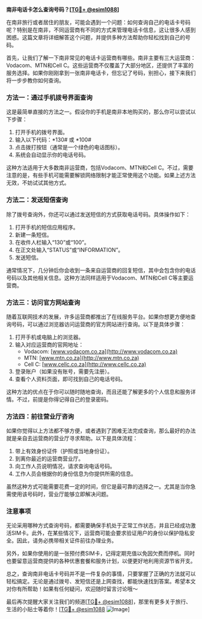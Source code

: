**南非电话卡怎么查询号码？[[TG💪+ @esim1088](https://t.me/s/esim1088)]**

在南非旅行或者居住的朋友，可能会遇到一个问题：如何查询自己的电话卡号码呢？特别是在南非，不同运营商有不同的方式来管理电话卡信息，这让很多人感到困惑。这篇文章将详细解答这个问题，并提供多种方法帮助你轻松找到自己的号码。

首先，让我们了解一下南非常见的电话卡运营商有哪些。南非主要有三大运营商：Vodacom、MTN和Cell C。这些运营商不仅覆盖了大部分地区，还提供了丰富的服务选择。如果你刚刚拿到一张南非电话卡，但忘记了号码，别担心，接下来我们将一步步教你如何查询。

### 方法一：通过手机拨号界面查询

这是最简单直接的方法之一。假设你的手机是南非本地购买的，那么你可以尝试以下步骤：

1. 打开手机的拨号界面。
2. 输入以下代码：*130# 或 *100#
3. 点击拨打按钮（通常是一个绿色的电话图标）。
4. 系统会自动显示你的电话号码。

这种方法适用于大多数南非运营商，包括Vodacom、MTN和Cell C。不过，需要注意的是，有些手机可能需要解锁网络限制才能正常使用这个功能。如果上述方法无效，不妨试试其他方式。

### 方法二：发送短信查询

除了拨号查询外，你还可以通过发送短信的方式获取电话号码。具体操作如下：

1. 打开手机的短信应用程序。
2. 新建一条短信。
3. 在收件人栏输入“130”或“100”。
4. 在正文处输入“STATUS”或“INFORMATION”。
5. 发送短信。

通常情况下，几分钟后你会收到一条来自运营商的回复短信，其中会包含你的电话号码以及其他相关信息。这种方法同样适用于Vodacom、MTN和Cell C等主要运营商。

### 方法三：访问官方网站查询

随着互联网技术的发展，许多运营商都推出了在线服务平台。如果你想更方便地查询号码，可以通过浏览器访问运营商的官方网站进行查询。以下是具体步骤：

1. 打开手机或电脑上的浏览器。
2. 输入对应运营商的官网地址：
   - Vodacom: [www.vodacom.co.za](http://www.vodacom.co.za)
   - MTN: [www.mtn.co.za](http://www.mtn.co.za)
   - Cell C: [www.cellc.co.za](http://www.cellc.co.za)
3. 登录账户（如果没有账号，需要先注册）。
4. 查看个人资料页面，即可找到自己的电话号码。

这种方法的优点在于你可以随时随地查询，而且还能了解更多的个人信息和服务详情。不过，前提是你得记得自己的登录密码。

### 方法四：前往营业厅咨询

如果你觉得以上方法都不够方便，或者遇到了困难无法完成查询，那么最好的办法就是亲自去运营商的营业厅寻求帮助。以下是具体流程：

1. 带上有效身份证件（护照或当地身份证）。
2. 到离你最近的运营商营业厅。
3. 向工作人员说明情况，请求查询电话号码。
4. 工作人员会根据你的身份信息为你提供所需的信息。

虽然这种方式可能需要花费一定的时间，但它是最可靠的选择之一。尤其是当你急需使用该号码时，营业厅能够立即解决问题。

### 注意事项

无论采用哪种方式查询号码，都需要确保手机处于正常工作状态，并且已经成功激活SIM卡。此外，在某些情况下，运营商可能会要求验证用户的身份以保护隐私安全。因此，请务必携带相关证件前往办理业务。

另外，如果你使用的是一张预付费SIM卡，记得定期充值以免因欠费而停机。同时也要留意运营商提供的各种优惠套餐和服务计划，以便更好地利用资源节省开支。

总之，查询南非电话卡号码并不是一件复杂的事情，只要掌握了正确的方法就可以轻松搞定。无论是通过拨号、发短信还是上网查找，都能快速找到答案。希望本文对你有所帮助！如果有任何疑问，欢迎随时留言讨论哦～

最后再次提醒大家关注我们的频道[[TG💪+ @esim1088](https://t.me/s/esim1088)]，那里有更多关于旅行、生活的小贴士等着你！[[TG💪+ @esim1088](https://t.me/s/esim1088) ![Image](https://i.postimg.cc/4NQfJmqS/Snipaste-2025-05-13-00-14-12.png)]